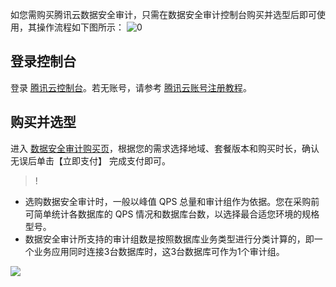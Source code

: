 如您需购买腾讯云数据安全审计，只需在数据安全审计控制台购买并选型后即可使用，其操作流程如下图所示：
![0](https://main.qcloudimg.com/raw/e02323d5c074bece48c16c5de06481f0.png)
## 登录控制台
登录 [腾讯云控制台](https://console.cloud.tencent.com/)。若无账号，请参考 [腾讯云账号注册教程](https://cloud.tencent.com/document/product/378/17985)。
## 购买并选型
进入 [数据安全审计购买页](https://buy.cloud.tencent.com/cdsaudit#1)，根据您的需求选择地域、套餐版本和购买时长，确认无误后单击【立即支付】 完成支付即可。
>!
- 选购数据安全审计时，一般以峰值 QPS 总量和审计组作为依据。您在采购前可简单统计各数据库的 QPS 情况和数据库台数，以选择最合适您环境的规格型号。
- 数据安全审计所支持的审计组数是按照数据库业务类型进行分类计算的，即一个业务应用同时连接3台数据库时，这3台数据库可作为1个审计组。
>
![](https://main.qcloudimg.com/raw/8d497f25fb545f0cfb695b98f83b91d8.png)

